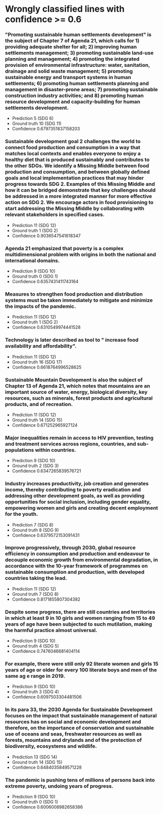 # Wrongly classified lines with confidence >= 0.6
### "Promoting sustainable human settlements development" is the subject of Chapter 7 of Agenda 21, which calls for 1) providing adequate shelter for all; 2) improving human settlements management; 3) promoting sustainable land-use planning and management; 4) promoting the integrated provision of environmental infrastructure: water, sanitation, drainage and solid waste management; 5) promoting sustainable energy and transport systems in human settlements; 6) promoting human settlements planning and management in disaster-prone areas; 7) promoting sustainable construction industry activities; and 8) promoting human resource development and capacity-building for human settlements development.
- Prediction 5 (SDG 6)
- Ground truth 10 (SDG 11)
- Confidence 0.6797351837158203
### Sustainable development goal 2 challenges the world to connect food production and consumption in a way that matches local contexts and enables everyone to enjoy a healthy diet that is produced sustainably and contributes to the other SDGs. We identify a Missing Middle between food production and consumption, and between globally defined goals and local implementation practices that may hinder progress towards SDG 2. Examples of this Missing Middle and how it can be bridged demonstrate that key challenges should be addressed in a more integrated manner for more effective action on SDG 2. We encourage actors in food provisioning to start addressing the Missing Middle by collaborating with relevant stakeholders in specified cases.
- Prediction 11 (SDG 12)
- Ground truth 1 (SDG 2)
- Confidence 0.9036547541618347
### Agenda 21 emphasized that poverty is a complex multidimensional problem with origins in both the national and international domains.
- Prediction 9 (SDG 10)
- Ground truth 0 (SDG 1)
- Confidence 0.6357431411743164
### Measures to strengthen food production and distribution systems must be taken immediately to mitigate and minimize the impacts of the pandemic.
- Prediction 11 (SDG 12)
- Ground truth 1 (SDG 2)
- Confidence 0.6310549974441528
### Technology is later described as tool to " increase food availability and affordability".
- Prediction 11 (SDG 12)
- Ground truth 16 (SDG 17)
- Confidence 0.6618764996528625
### Sustainable Mountain Development is also the subject of Chapter 13 of Agenda 21, which notes that mountains are an important source of water, energy, biological diversity, key resources, such as minerals, forest products and agricultural products, and of recreation.
- Prediction 11 (SDG 12)
- Ground truth 14 (SDG 15)
- Confidence 0.671252965927124
### Major inequalities remain in access to HIV prevention, testing and treatment services across regions, countries, and sub-populations within countries.
- Prediction 9 (SDG 10)
- Ground truth 2 (SDG 3)
- Confidence 0.6347265839576721
### Industry increases productivity, job creation and generates income, thereby contributing to poverty eradication and addressing other development goals, as well as providing opportunities for social inclusion, including gender equality, empowering women and girls and creating decent employment for the youth.
- Prediction 7 (SDG 8)
- Ground truth 8 (SDG 9)
- Confidence 0.6379572153091431
### Improve progressively, through 2030, global resource efficiency in consumption and production and endeavour to decouple economic growth from environmental degradation, in accordance with the 10-year framework of programmes on sustainable consumption and production, with developed countries taking the lead.
- Prediction 11 (SDG 12)
- Ground truth 7 (SDG 8)
- Confidence 0.8171855807304382
### Despite some progress, there are still countries and territories in which at least 9 in 10 girls and women ranging from 15 to 49 years of age have been subjected to such mutilation, making the harmful practice almost universal.
- Prediction 9 (SDG 10)
- Ground truth 4 (SDG 5)
- Confidence 0.7476046681404114
### For example, there were still only 92 literate women and girls 15 years of age or older for every 100 literate boys and men of the same ag e range in 2019.
- Prediction 9 (SDG 10)
- Ground truth 3 (SDG 4)
- Confidence 0.6097503304481506
### In its para 33, the 2030 Agenda for Sustainable Development focuses on the impact that sustainable management of natural resources has on social and economic development and therefore, on the importance of conservation and sustainable use of oceans and seas, freshwater resources as well as forests, mountains and drylands and of the protection of biodiversity, ecosystems and wildlife.
- Prediction 13 (SDG 14)
- Ground truth 14 (SDG 15)
- Confidence 0.6484035849571228
### The pandemic is pushing tens of millions of persons back into extreme poverty, undoing years of progress.
- Prediction 9 (SDG 10)
- Ground truth 0 (SDG 1)
- Confidence 0.6006008982658386

